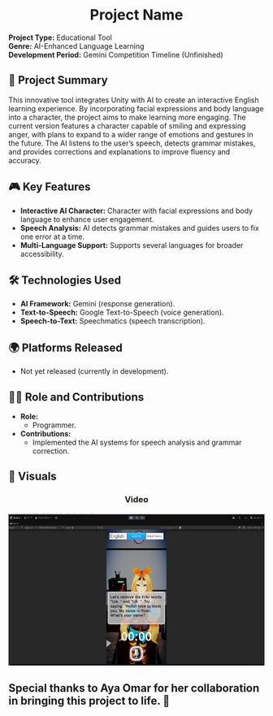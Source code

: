 <div align="center"><h1>Project Name</h1></div>

**Project Type:** Educational Tool  
**Genre:** AI-Enhanced Language Learning  
**Development Period:** Gemini Competition Timeline (Unfinished)

## 📜 Project Summary
This innovative tool integrates Unity with AI to create an interactive English learning experience. By incorporating facial expressions and body language into a character, the project aims to make learning more engaging. The current version features a character capable of smiling and expressing anger, with plans to expand to a wider range of emotions and gestures in the future. The AI listens to the user’s speech, detects grammar mistakes, and provides corrections and explanations to improve fluency and accuracy.

## 🎮 Key Features
- **Interactive AI Character:** Character with facial expressions and body language to enhance user engagement.
- **Speech Analysis:** AI detects grammar mistakes and guides users to fix one error at a time.
- **Multi-Language Support:** Supports several languages for broader accessibility.

## 🛠️ Technologies Used
- **AI Framework:** Gemini (response generation).  
- **Text-to-Speech:** Google Text-to-Speech (voice generation).  
- **Speech-to-Text:** Speechmatics (speech transcription).  

## 🌍 Platforms Released
- Not yet released (currently in development).

## 👨‍💻 Role and Contributions
- **Role:**
  - Programmer.
- **Contributions:**
  - Implemented the AI systems for speech analysis and grammar correction.

## 📸 Visuals 
<div align="center">
  <h3>Video</h3>

<a href="https://drive.google.com/file/d/1EX29oJkwQjqmMcQKpQahshJxf7HPRU4O/view?usp=sharing" target="_blank">
    <img src="Images/Video.png" alt="Watch Gameplay Video" height ="300" />
</a>

</div>

Special thanks to Aya Omar for her collaboration in bringing this project to life. 🌟
-------------------------